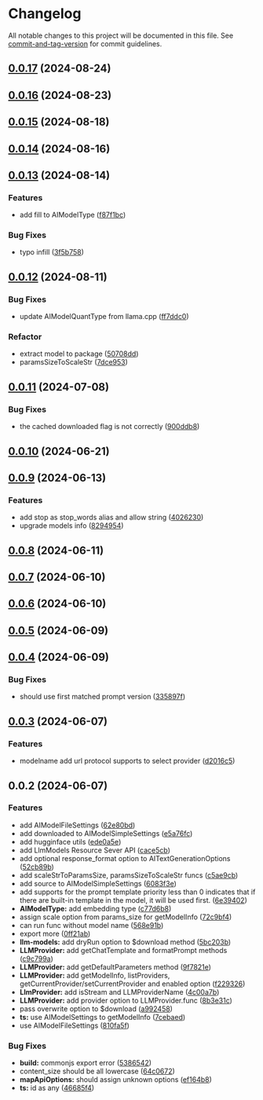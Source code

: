# Changelog

All notable changes to this project will be documented in this file. See [commit-and-tag-version](https://github.com/absolute-version/commit-and-tag-version) for commit guidelines.

## [0.0.17](https://github.com/isdk/ai-tool-llm.js/compare/v0.0.16...v0.0.17) (2024-08-24)

## [0.0.16](https://github.com/isdk/ai-tool-llm.js/compare/v0.0.15...v0.0.16) (2024-08-23)

## [0.0.15](https://github.com/isdk/ai-tool-llm.js/compare/v0.0.14...v0.0.15) (2024-08-18)

## [0.0.14](https://github.com/isdk/ai-tool-llm.js/compare/v0.0.13...v0.0.14) (2024-08-16)

## [0.0.13](https://github.com/isdk/ai-tool-llm.js/compare/v0.0.12...v0.0.13) (2024-08-14)


### Features

* add fill to AIModelType ([f87f1bc](https://github.com/isdk/ai-tool-llm.js/commit/f87f1bc43347c3e33860764fe45e596f962961c0))


### Bug Fixes

* typo infill ([3f5b758](https://github.com/isdk/ai-tool-llm.js/commit/3f5b7587d36e42fec20e053d3cf13eddc9014435))

## [0.0.12](https://github.com/isdk/ai-tool-llm.js/compare/v0.0.11...v0.0.12) (2024-08-11)


### Bug Fixes

* update AIModelQuantType from llama.cpp ([ff7ddc0](https://github.com/isdk/ai-tool-llm.js/commit/ff7ddc09d6fb8e595ba8892085851f6a87b2f4d2))


### Refactor

* extract model to package ([50708dd](https://github.com/isdk/ai-tool-llm.js/commit/50708dd1c1c99c19fc6dff65dc60243437054ebc))
* paramsSizeToScaleStr ([7dce953](https://github.com/isdk/ai-tool-llm.js/commit/7dce9538f1ed07183aa72267950ceb96d0cac0d0))

## [0.0.11](https://github.com/isdk/ai-tool-llm.js/compare/v0.0.10...v0.0.11) (2024-07-08)


### Bug Fixes

* the cached downloaded flag is not correctly ([900ddb8](https://github.com/isdk/ai-tool-llm.js/commit/900ddb82241042a1fca01f33b0f3c8a2417476a8))

## [0.0.10](https://github.com/isdk/ai-tool-llm.js/compare/v0.0.9...v0.0.10) (2024-06-21)

## [0.0.9](https://github.com/isdk/ai-tool-llm.js/compare/v0.0.8...v0.0.9) (2024-06-13)


### Features

* add stop as stop_words alias and allow string ([4026230](https://github.com/isdk/ai-tool-llm.js/commit/40262309ef9265215df2dd0d31853b28da52b5cc))
* upgrade models info ([8294954](https://github.com/isdk/ai-tool-llm.js/commit/82949544d324d574ef766c6c982cd176df9355d5))

## [0.0.8](https://github.com/isdk/ai-tool-llm.js/compare/v0.0.7...v0.0.8) (2024-06-11)

## [0.0.7](https://github.com/isdk/ai-tool-llm.js/compare/v0.0.6...v0.0.7) (2024-06-10)

## [0.0.6](https://github.com/isdk/ai-tool-llm.js/compare/v0.0.5...v0.0.6) (2024-06-10)

## [0.0.5](https://github.com/isdk/ai-tool-llm.js/compare/v0.0.4...v0.0.5) (2024-06-09)

## [0.0.4](https://github.com/isdk/ai-tool-llm.js/compare/v0.0.3...v0.0.4) (2024-06-09)


### Bug Fixes

* should use first matched prompt version ([335897f](https://github.com/isdk/ai-tool-llm.js/commit/335897f1d8898e0c53c1c3befe0d938285504613))

## [0.0.3](https://github.com/isdk/ai-tool-llm.js/compare/v0.0.2...v0.0.3) (2024-06-07)


### Features

* modelname add url protocol supports to select provider ([d2016c5](https://github.com/isdk/ai-tool-llm.js/commit/d2016c5d87894c79cbac26fab94e7e0d56c8f586))

## 0.0.2 (2024-06-07)


### Features

* add AIModelFileSettings ([62e80bd](https://github.com/isdk/ai-tool-llm.js/commit/62e80bdacd840c004cbcd480413a9fcd052fdd1a))
* add downloaded to AIModelSimpleSettings ([e5a76fc](https://github.com/isdk/ai-tool-llm.js/commit/e5a76fcfecbc3df01a87ca37c1d42c97d7153761))
* add hugginface utils ([ede0a5e](https://github.com/isdk/ai-tool-llm.js/commit/ede0a5edb9c899f09c1cf6aab8fbec8134289be3))
* add LlmModels Resource Sever API ([cace5cb](https://github.com/isdk/ai-tool-llm.js/commit/cace5cba048e16dd2f49a0eec20d2cb0a96360ec))
* add optional response_format option to AITextGenerationOptions ([52cb89b](https://github.com/isdk/ai-tool-llm.js/commit/52cb89bcb3f2e73394aee5e1d0d80d983997bee7))
* add scaleStrToParamsSize, paramsSizeToScaleStr funcs ([c5ae9cb](https://github.com/isdk/ai-tool-llm.js/commit/c5ae9cb92b70bfc00d92be735e8d2d7280bac46c))
* add source to AIModelSimpleSettings ([6083f3e](https://github.com/isdk/ai-tool-llm.js/commit/6083f3e07c62ff48f0e21e29c820d2deaa89daad))
* add supports for the prompt template priority less than 0 indicates that if there are built-in template in the model, it will be used first. ([6e39402](https://github.com/isdk/ai-tool-llm.js/commit/6e39402c4cbd1decc7da36d9127f51fd658bd85e))
* **AIModelType:** add embedding type ([c77d6b8](https://github.com/isdk/ai-tool-llm.js/commit/c77d6b867bd8a847ba76dd9ff28008212abd398e))
* assign scale option from params_size for getModelInfo ([72c9bf4](https://github.com/isdk/ai-tool-llm.js/commit/72c9bf4a6e66702f4c9329c42db95d4671335cff))
* can run func without model name ([568e91b](https://github.com/isdk/ai-tool-llm.js/commit/568e91bf07b6d82cd4ac903359b8d79713f65b9d))
* export more ([0ff21ab](https://github.com/isdk/ai-tool-llm.js/commit/0ff21ab632b51dc51da49ec65a23c7d867fb8aef))
* **llm-models:** add dryRun option to $download method ([5bc203b](https://github.com/isdk/ai-tool-llm.js/commit/5bc203bc1c0597db996fda875fee8e5eb5308110))
* **LLMProvider:** add getChatTemplate and formatPrompt methods ([c9c799a](https://github.com/isdk/ai-tool-llm.js/commit/c9c799a8302483fedf10b4c33a65bd4232116d1e))
* **LLMProvider:** add getDefaultParameters method ([9f7821e](https://github.com/isdk/ai-tool-llm.js/commit/9f7821ec8b4cfcf554ca3a21a5cb043ad96e7150))
* **LLMProvider:** add getModelInfo, listProviders, getCurrentProvider/setCurrentProvider and enabled option ([f229326](https://github.com/isdk/ai-tool-llm.js/commit/f229326455b7f2c42284ebd57be1ef36965727c1))
* **LlmProvider:** add isStream and LLMProviderName ([4c00a7b](https://github.com/isdk/ai-tool-llm.js/commit/4c00a7b3ebb234e5820526412c98d1eb7f692a4c))
* **LLMProvider:** add provider option to LLMProvider.func ([8b3e31c](https://github.com/isdk/ai-tool-llm.js/commit/8b3e31c0fe368aac6da10055a32ffa840f214786))
* pass overwrite option to $download ([a992458](https://github.com/isdk/ai-tool-llm.js/commit/a992458872db34ebe7325e5cb021eb15f8bcacd0))
* **ts:** use AIModelSettings to getModelInfo ([7cebaed](https://github.com/isdk/ai-tool-llm.js/commit/7cebaede37855cc4c3ad109a92067dacd1b0e0db))
* use AIModelFileSettings ([810fa5f](https://github.com/isdk/ai-tool-llm.js/commit/810fa5f58f887628c9528f6de796e8c3e21bfd55))


### Bug Fixes

* **build:** commonjs export error ([5386542](https://github.com/isdk/ai-tool-llm.js/commit/5386542aec3e6c8b0fd1453a67b0ad4c3097360d))
* content_size should be all lowercase ([64c0672](https://github.com/isdk/ai-tool-llm.js/commit/64c0672213ad805aaec1a02d93046c1bc63e0896))
* **mapApiOptions:** should assign unknown options ([ef164b8](https://github.com/isdk/ai-tool-llm.js/commit/ef164b8e2225e7ad2d1e30d0029930d01774fc96))
* **ts:** id as any ([46685f4](https://github.com/isdk/ai-tool-llm.js/commit/46685f4e22105ee1d88ee4509652553b78561080))
